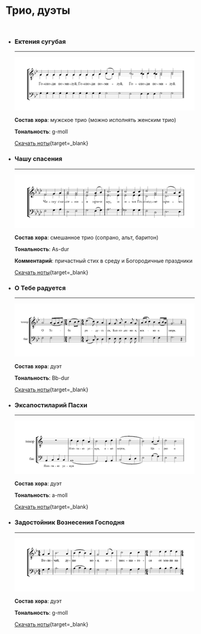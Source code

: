 # Трио, дуэты

<div class="grid cards" style="display: grid; grid-template-columns: 1fr; gap: 20px;" markdown>

-   ### Ектения сугубая

    ---

    ![](../images/trio/sugekttrio.png)
    
    **Состав хора**: мужское трио (можно исполнять женским трио)
    
    **Тональность**: g-moll

    [Скачать ноты](../scores/trio/ектения_сугубая_трио_гафаров.pdf){target=_blank}

-   ### Чашу спасения

    ---

    ![](../images/trio/prich.png)
    
    **Состав хора**: смешанное трио (сопрано, альт, баритон)
    
    **Тональность**: As-dur

    **Комментарий**: причастный стих в среду и Богородичные праздники

    [Скачать ноты](../scores/trio/чашу_спасения_гафаров.pdf){target=_blank}

-   ### О Тебе радуется

    ---

    ![](../images/trio/otebe.png)
    
    **Состав хора**: дуэт
    
    **Тональность**: Bb-dur

    [Скачать ноты](../scores/trio/о_тебе_радуется_гафаров.pdf){target=_blank}

-   ### Эксапостиларий Пасхи

    ---

    ![](../images/trio/eks.png)
    
    **Состав хора**: дуэт
    
    **Тональность**: a-moll

    [Скачать ноты](../scores/trio/эксапостиларий_пасхи_гафаров.pdf){target=_blank}

-   ### Задостойник Вознесения Господня

    ---

    ![](../images/trio/zadosvozn.png)
    
    **Состав хора**: дуэт
    
    **Тональность**: g-moll

    [Скачать ноты](../scores/trio/задостойник_вознесения_гафаров.pdf){target=_blank}

</div>